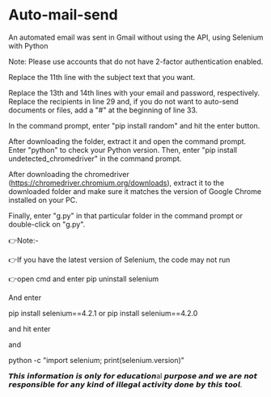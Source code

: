 # Auto-mail-send
An automated email was sent in Gmail without using the API, using Selenium with Python

Note: Please use accounts that do not have 2-factor authentication enabled.

Replace the 11th line with the subject text that you want.

Replace the 13th and 14th lines with your email and password, respectively. Replace the recipients in line 29 and, if you do not want to auto-send documents or files, add a "#" at the beginning of line 33.

In the command prompt, enter "pip install random" and hit the enter button.

After downloading the folder, extract it and open the command prompt. Enter "python" to check your Python version. Then, enter "pip install undetected_chromedriver" in the command prompt.

After downloading the chromedriver (https://chromedriver.chromium.org/downloads), extract it to the downloaded folder and make sure it matches the version of Google Chrome installed on your PC.

Finally, enter "g.py" in that particular folder in the command prompt or double-click on "g.py".

👉Note:-

👉If you have the latest version of Selenium, the code may not run

👉open cmd and enter pip uninstall selenium

And enter

pip install selenium==4.2.1 or pip install selenium==4.2.0

and hit enter

and

python -c "import selenium; print(selenium.version)"

𝙏𝙝𝙞𝙨 𝙞𝙣𝙛𝙤𝙧𝙢𝙖𝙩𝙞𝙤𝙣 𝙞𝙨 𝙤𝙣𝙡𝙮 𝙛𝙤𝙧 𝙚𝙙𝙪𝙘𝙖𝙩𝙞𝙤𝙣al 𝙥𝙪𝙧𝙥𝙤𝙨𝙚 𝙖𝙣𝙙 𝙬𝙚 𝙖𝙧𝙚 𝙣𝙤𝙩 𝙧𝙚𝙨𝙥𝙤𝙣𝙨𝙞𝙗𝙡𝙚 𝙛𝙤𝙧 𝙖𝙣𝙮 𝙠𝙞𝙣𝙙 𝙤𝙛 𝙞𝙡𝙡𝙚𝙜𝙖𝙡 𝙖𝙘𝙩𝙞𝙫𝙞𝙩𝙮 𝙙𝙤𝙣𝙚 𝙗𝙮 𝙩𝙝𝙞𝙨 𝙩𝙤𝙤𝙡.
